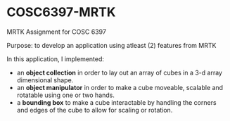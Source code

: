 # COSC6397-MRTK
MRTK Assignment for COSC 6397

Purpose: to develop an application using atleast (2) features from MRTK

In this application, I implemented:

- an **object collection** in order to lay out an array of cubes in a 3-d array dimensional shape.
- an **object manipulator** in order to make a cube moveable, scalable and rotatable using one or two hands.
- a **bounding box** to make a cube interactable by handling the corners and edges of the cube to allow for scaling or rotation.